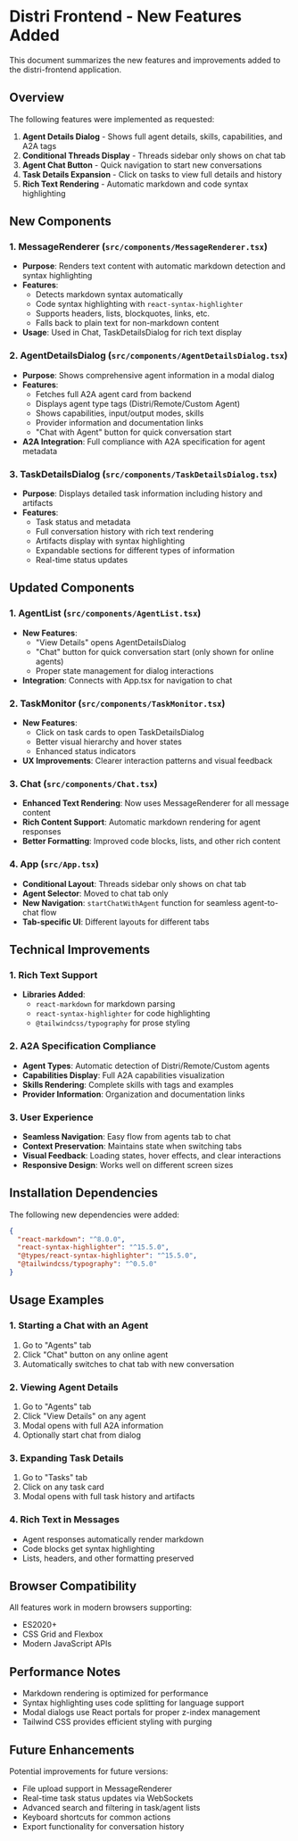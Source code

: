 # Distri Frontend - New Features Added

This document summarizes the new features and improvements added to the distri-frontend application.

## Overview

The following features were implemented as requested:

1. **Agent Details Dialog** - Shows full agent details, skills, capabilities, and A2A tags
2. **Conditional Threads Display** - Threads sidebar only shows on chat tab
3. **Agent Chat Button** - Quick navigation to start new conversations
4. **Task Details Expansion** - Click on tasks to view full details and history
5. **Rich Text Rendering** - Automatic markdown and code syntax highlighting

## New Components

### 1. MessageRenderer (`src/components/MessageRenderer.tsx`)
- **Purpose**: Renders text content with automatic markdown detection and syntax highlighting
- **Features**:
  - Detects markdown syntax automatically
  - Code syntax highlighting with `react-syntax-highlighter`
  - Supports headers, lists, blockquotes, links, etc.
  - Falls back to plain text for non-markdown content
- **Usage**: Used in Chat, TaskDetailsDialog for rich text display

### 2. AgentDetailsDialog (`src/components/AgentDetailsDialog.tsx`)
- **Purpose**: Shows comprehensive agent information in a modal dialog
- **Features**:
  - Fetches full A2A agent card from backend
  - Displays agent type tags (Distri/Remote/Custom Agent)
  - Shows capabilities, input/output modes, skills
  - Provider information and documentation links
  - "Chat with Agent" button for quick conversation start
- **A2A Integration**: Full compliance with A2A specification for agent metadata

### 3. TaskDetailsDialog (`src/components/TaskDetailsDialog.tsx`)
- **Purpose**: Displays detailed task information including history and artifacts
- **Features**:
  - Task status and metadata
  - Full conversation history with rich text rendering
  - Artifacts display with syntax highlighting
  - Expandable sections for different types of information
  - Real-time status updates

## Updated Components

### 1. AgentList (`src/components/AgentList.tsx`)
- **New Features**:
  - "View Details" opens AgentDetailsDialog
  - "Chat" button for quick conversation start (only shown for online agents)
  - Proper state management for dialog interactions
- **Integration**: Connects with App.tsx for navigation to chat

### 2. TaskMonitor (`src/components/TaskMonitor.tsx`)
- **New Features**:
  - Click on task cards to open TaskDetailsDialog
  - Better visual hierarchy and hover states
  - Enhanced status indicators
- **UX Improvements**: Clearer interaction patterns and visual feedback

### 3. Chat (`src/components/Chat.tsx`)
- **Enhanced Text Rendering**: Now uses MessageRenderer for all message content
- **Rich Content Support**: Automatic markdown rendering for agent responses
- **Better Formatting**: Improved code blocks, lists, and other rich content

### 4. App (`src/App.tsx`)
- **Conditional Layout**: Threads sidebar only shows on chat tab
- **Agent Selector**: Moved to chat tab only
- **New Navigation**: `startChatWithAgent` function for seamless agent-to-chat flow
- **Tab-specific UI**: Different layouts for different tabs

## Technical Improvements

### 1. Rich Text Support
- **Libraries Added**:
  - `react-markdown` for markdown parsing
  - `react-syntax-highlighter` for code highlighting
  - `@tailwindcss/typography` for prose styling

### 2. A2A Specification Compliance
- **Agent Types**: Automatic detection of Distri/Remote/Custom agents
- **Capabilities Display**: Full A2A capabilities visualization
- **Skills Rendering**: Complete skills with tags and examples
- **Provider Information**: Organization and documentation links

### 3. User Experience
- **Seamless Navigation**: Easy flow from agents tab to chat
- **Context Preservation**: Maintains state when switching tabs
- **Visual Feedback**: Loading states, hover effects, and clear interactions
- **Responsive Design**: Works well on different screen sizes

## Installation Dependencies

The following new dependencies were added:
```json
{
  "react-markdown": "^8.0.0",
  "react-syntax-highlighter": "^15.5.0",
  "@types/react-syntax-highlighter": "^15.5.0",
  "@tailwindcss/typography": "^0.5.0"
}
```

## Usage Examples

### 1. Starting a Chat with an Agent
1. Go to "Agents" tab
2. Click "Chat" button on any online agent
3. Automatically switches to chat tab with new conversation

### 2. Viewing Agent Details
1. Go to "Agents" tab
2. Click "View Details" on any agent
3. Modal opens with full A2A information
4. Optionally start chat from dialog

### 3. Expanding Task Details
1. Go to "Tasks" tab
2. Click on any task card
3. Modal opens with full task history and artifacts

### 4. Rich Text in Messages
- Agent responses automatically render markdown
- Code blocks get syntax highlighting
- Lists, headers, and other formatting preserved

## Browser Compatibility

All features work in modern browsers supporting:
- ES2020+
- CSS Grid and Flexbox
- Modern JavaScript APIs

## Performance Notes

- Markdown rendering is optimized for performance
- Syntax highlighting uses code splitting for language support
- Modal dialogs use React portals for proper z-index management
- Tailwind CSS provides efficient styling with purging

## Future Enhancements

Potential improvements for future versions:
- File upload support in MessageRenderer
- Real-time task status updates via WebSockets
- Advanced search and filtering in task/agent lists
- Keyboard shortcuts for common actions
- Export functionality for conversation history